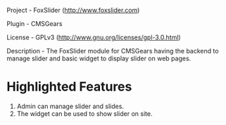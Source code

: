 Project 	- FoxSlider (http://www.foxslider.com)

Plugin  	- CMSGears

License 	- GPLv3 (http://www.gnu.org/licenses/gpl-3.0.html)

Description - The FoxSlider module for CMSGears having the backend to manage slider and basic widget to display slider on web pages.

Highlighted Features
=========================================
1. Admin can manage slider and slides.
2. The widget can be used to show slider on site.